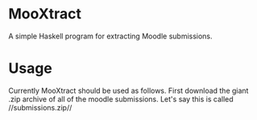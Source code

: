 MooXtract
=========

A simple Haskell program for extracting Moodle submissions.

Usage
=====

Currently MooXtract should be used as follows. First download the giant .zip archive of all of the moodle submissions. Let's say this is called //submissions.zip//
